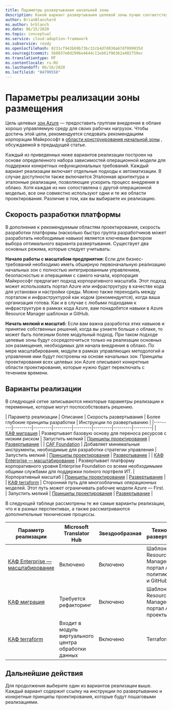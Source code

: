 ```yaml
---
title: Параметры развертывания начальной зоны
description: Какой вариант развертывания целевой зоны лучше соответствует вашим требованиям
author: BrianBlanchard
ms.author: brblanch
ms.date: 06/15/2020
ms.topic: conceptual
ms.service: cloud-adoption-framework
ms.subservice: ready
ms.openlocfilehash: 8231cf943b69b73bc32cb4d7d030a67df099935d
ms.sourcegitcommit: 568037e0d2996e4644c11eb61f96362a402759ec
ms.translationtype: MT
ms.contentlocale: ru-RU
ms.lasthandoff: 06/16/2020
ms.locfileid: "84799558"
---
```

# <a name="landing-zone-implementation-options"></a>Параметры реализации зоны размещения

Цель целевых [зон Azure](./index.md) — предоставить группам внедрения в облаке хорошо управляемую среду для своих рабочих нагрузок. Чтобы достичь этой цели, рекомендуется следовать рекомендациям корпорации Майкрософт в [области конструирования начальной зоны](./design-areas.md) , обсуждаемой в предыдущей статье.

Каждый из приведенных ниже вариантов реализации построен на основе определенного набора зависимостей операционной модели для поддержки конкретных нефункциональных требований. Каждый вариант реализации включает отдельные подходы к автоматизации. В случае доступности также включается Эталонная архитектура и эталонные реализации, позволяющие ускорить процесс внедрения в облако. Хотя каждая из них сопоставлена с другой операционной моделью, все они совместно используют одни и те же области проектирования. Различие в том, как вы выбираете их реализацию.

## <a name="platform-development-velocity"></a>Скорость разработки платформы

В дополнение к рекомендуемым областям проектирования, скорость разработки платформы (насколько быстро группа разработчиков может разработать необходимые навыки) является ключевым фактором выбора оптимального варианта развертывания. Существует два основных режима, которые следует учитывать:

**Начало работы с масштабом предприятия:** Если для бизнес-требований необходимо иметь обширную первоначальную реализацию начальных зон с полностью интегрированным управлением, безопасностью и операциями с самого начала, корпорация Майкрософт предлагает подход корпоративного масштаба. Этот подход может использовать портал Azure или инфраструктуру в качестве кода для установки и настройки среды. Можно также переходить между порталом и инфраструктурой как кодом (рекомендуется), когда ваша организация готова. Как и в случае с любыми подходами к инфраструктуре в рамках кода Azure, вам понадобятся навыки в Azure Resource Manager шаблонах и GitHub.

**Начать мелкий и масштаб:** Если вам важна разработка этих навыков и принятие собственных решений, когда вы узнаете больше о облаке, то может быть полезным более модульный подход. При таком подходе целевые зоны будут сосредоточиться только на реализации основных зон размещения, необходимых для начала внедрения в облако. По мере масштабирования, модули в рамках управляющих методологий и управления ими будут построены на основе начальных зон. Принципы проектирования всех целевых зон Azure описывают конкретные области проектирования, которые нужно будет переключать с течением времени.

## <a name="implementation-options"></a>Варианты реализации

В следующей сетке записываются некоторые параметры реализации и переменные, которые могут поспособствовать решению.

<!-- docsTest:ignore "CAF Migrate" "CAF Foundation" "CAF Enterprise-scale" "CAF Terraform" -->

| Параметр реализации | Описание | Скорость развертывания | Более глубокие принципы разработки | Инструкции по развертыванию |
|---------|---------|---------|---------|---------|---------|---------|---------|
| [КАФ миграция](./migrate-landing-zone.md) | Развертывает базовую основу для переноса ресурсов с низким риском | Запустить мелкий | [Принципы проектирования](./migrate-landing-zone.md#design-principles) | [Развертывание](./migrate-landing-zone.md) |
| [CAF Foundation](./foundation-blueprint.md) | Добавляет минимальные инструменты, необходимые для разработки стратегии управления | Запустить мелкий | [Принципы проектирования](./foundation-blueprint.md#design-principles) | [Развертывание](./foundation-blueprint.md) |
| [КАФ Enterprise — масштабирование](./enterprise-scale.md) | Развертывает платформу корпоративного уровня Enterprise Foundation со всеми необходимыми общими службами для поддержки полного портфеля ИТ. | Корпоративный масштаб | [Принципы проектирования](../enterprise-scale/design-principles.md) | [Развертывание](https://github.com/Azure/Enterprise-Scale/blob/master/docs/reference/contoso/Readme.md) |
| [КАФ terraform](./terraform-landing-zone.md) | Сторонний путь для многооблачных операционных моделей. Этот путь может ограничивать рабочие модели Azure — First. | Запустить мелкий | [Принципы проектирования](./terraform-landing-zone.md#design-decisions) | [Развертывание](./terraform-landing-zone.md#customize-and-deploy-your-first-landing-zone) |

В следующей таблице рассмотрены те же самые варианты реализации, что и в разных перспективах, а также рассматриваются дополнительные технические процессы.

| Параметр реализации | Microsoft Translator Hub | Звездообразная | Технология развертывания | Инструкции по развертыванию |
|---|---|---|---|---|
| [КАФ Enterprise — масштабирование](./enterprise-scale.md) | Включено                              | Включено | Шаблоны Azure Resource Manager, портал Azure, политика Azure и GitHub | [Развертывание](../enterprise-scale/implementation-guidelines.md) |
| [КАФ миграция](./migrate-landing-zone.md)      | Требуется рефакторинг                     | Включено | Шаблоны Azure Resource Manager, портал Azure и проекты Azure | [Развертывание](./migrate-landing-zone.md) |
| [КАФ terraform](./terraform-landing-zone.md)  | Входит в модуль виртуального центра обработки данных | Включено | Terraform | [Развертывание](./terraform-landing-zone.md#customize-and-deploy-your-first-landing-zone) |

## <a name="next-steps"></a>Дальнейшие действия

Для продолжения выберите один из вариантов реализации выше. Каждый вариант содержит ссылку на инструкции по развертыванию и конкретные принципы проектирования, которые будут пошаговыми реализациями.
